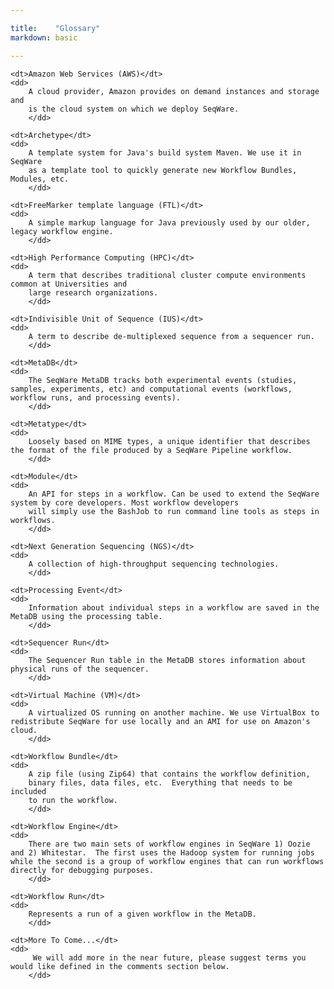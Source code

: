 ```yaml
---

title:    "Glossary"
markdown: basic

---
```


<dl class="glossary">

	<dt>Amazon Web Services (AWS)</dt>
	<dd> 
        A cloud provider, Amazon provides on demand instances and storage and
        is the cloud system on which we deploy SeqWare.
        </dd>

	<dt>Archetype</dt>
	<dd> 
        A template system for Java's build system Maven. We use it in SeqWare
        as a template tool to quickly generate new Workflow Bundles, Modules, etc.
        </dd>

	<dt>FreeMarker template language (FTL)</dt>
	<dd> 
        A simple markup language for Java previously used by our older, legacy workflow engine.
        </dd>

	<dt>High Performance Computing (HPC)</dt>
	<dd> 
        A term that describes traditional cluster compute environments common at Universities and
        large research organizations.
        </dd>

	<dt>Indivisible Unit of Sequence (IUS)</dt>
	<dd> 
        A term to describe de-multiplexed sequence from a sequencer run.
        </dd>

	<dt>MetaDB</dt>
	<dd> 
        The SeqWare MetaDB tracks both experimental events (studies, samples, experiments, etc) and computational events (workflows, workflow runs, and processing events).
        </dd>

	<dt>Metatype</dt>
	<dd> 
        Loosely based on MIME types, a unique identifier that describes the format of the file produced by a SeqWare Pipeline workflow.
        </dd>

	<dt>Module</dt>
	<dd> 
        An API for steps in a workflow. Can be used to extend the SeqWare system by core developers. Most workflow developers
        will simply use the BashJob to run command line tools as steps in workflows. 
        </dd>

	<dt>Next Generation Sequencing (NGS)</dt>
	<dd> 
        A collection of high-throughput sequencing technologies.
        </dd>

	<dt>Processing Event</dt>
	<dd> 
        Information about individual steps in a workflow are saved in the MetaDB using the processing table.
        </dd>

	<dt>Sequencer Run</dt>
	<dd> 
        The Sequencer Run table in the MetaDB stores information about physical runs of the sequencer.
        </dd>

	<dt>Virtual Machine (VM)</dt>
	<dd> 
        A virtualized OS running on another machine. We use VirtualBox to redistribute SeqWare for use locally and an AMI for use on Amazon's cloud.
        </dd>

	<dt>Workflow Bundle</dt>
	<dd> 
        A zip file (using Zip64) that contains the workflow definition, 
        binary files, data files, etc.  Everything that needs to be included 
        to run the workflow.
        </dd>

	<dt>Workflow Engine</dt>
	<dd> 
        There are two main sets of workflow engines in SeqWare 1) Oozie and 2) Whitestar.  The first uses the Hadoop system for running jobs while the second is a group of workflow engines that can run workflows directly for debugging purposes.
        </dd>

	<dt>Workflow Run</dt>
	<dd> 
        Represents a run of a given workflow in the MetaDB.
        </dd>

<!--
TODO
* other terms...
-->

	<dt>More To Come...</dt>
	<dd> 
         We will add more in the near future, please suggest terms you would like defined in the comments section below.
        </dd>

</dl>
